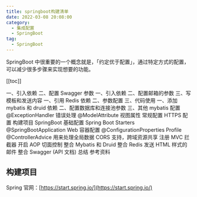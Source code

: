 ```yaml
---
title: springboot构建清单
date: 2022-03-08 20:08:00
category: 
  - 集成配置
  - SpringBoot
tag: 
  - SpringBoot
---
```


SpringBoot 中很重要的一个概念就是，「约定优于配置」，通过特定方式的配置，可以减少很多步骤来实现想要的功能。

<!-- more -->
[[toc]]

一、引入依赖
二、配置 Swagger 参数
一、引入依赖
二、配置邮箱的参数
三、写模板和发送内容
一、引用 Redis 依赖
二、参数配置
三、代码使用
一、添加 mybatis 和 druid 依赖
二、配置数据库和连接池参数
三、其他 mybatis 配置
@ExceptionHandler 错误处理
@ModelAttribute 视图属性
常规配置
HTTPS 配置
构建项目
SpringBoot 基础配置
Spring Boot Starters
@SpringBootApplication
Web 容器配置
@ConfigurationProperties
Profile
@ControllerAdvice 用来处理全局数据
CORS 支持，跨域资源共享
注册 MVC 拦截器
开启 AOP 切面控制
整合 Mybatis 和 Druid
整合 Redis
发送 HTML 样式的邮件
整合 Swagger (API 文档)
总结
参考资料

## 构建项目

Spring 官网：[https://start.spring.io/](https://start.spring.io/)
